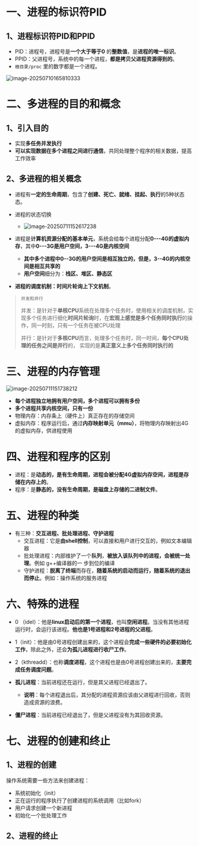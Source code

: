 # 一、进程的标识符PID

## 1、进程标识符PID和PPID

- PID：进程号，进程号是**一个大于等于0** 的**整数值**，是**进程的唯一标识**。
- PPID：父进程号，系统中的每一个进程，**都是拷贝父进程资源得到的**。
- `根目录/proc` 里的数字都是一个进程。

![image-20250710165810333](C:\Users\LEGION\AppData\Roaming\Typora\typora-user-images\image-20250710165810333.png)

# 二、多进程的目的和概念

## 1、引入目的

- 实现**多任务并发执行**
- **可以实现数据在多个进程之间进行通信**，共同处理整个程序的相关数据，提高工作效率

## 2、多进程的相关概念

- 进程有**一定的生命周期**，包含了**创建、死亡、就绪、挂起、执行**的5种状态态。
- 进程的状态切换
  - ![image-20250711152617238](C:\Users\LEGION\AppData\Roaming\Typora\typora-user-images\image-20250711152617238.png)

- 进程是**计算机资源分配的基本单元**，系统会给每个进程分配**0---4G的虚拟内存**，其中**0---3G是用户空间，3---4G是内核空间**
  - **其中多个进程中0--3G的用户空间是相互独立的，但是，3--4G的内核空间是相互共享的**
  - **用户空间**细分为：**栈区、堆区、静态区**

- **进程的调度机制：时间片轮询上下文机制**。

> `并发和并行`
>
> 并发：是针对于**单核CPU**系统在处理多个任务时，使用相关的调度机制，实现多个任务进行细化**时间片轮询**时，在**宏观上感觉是多个任务同时执行**的操作，同一时刻，只有一个任务在被CPU处理
>
> 并行：是针对于**多核CPU**而言，处理多个任务时，同一时间，**每个CPU处理的任务之间是并行**的， 实现的是**真正意义上多个任务同时执行的** 

# 三、进程的内存管理

![image-20250711151738212](C:\Users\LEGION\AppData\Roaming\Typora\typora-user-images\image-20250711151738212.png)

- **每个进程独立地拥有用户空间，多个进程可以拥有多份**
- **多个进程共享内核空间，只有一份**
- 物理内存：内存条上（硬件上）真正存在的存储空间
-  虚拟内存：程序运行后，通过**内存映射单元（mmu）**，将物理内存映射出4G的虚拟内存，供进程使用

# 四、进程和程序的区别

- 进程：是**动态的，是有生命周期，进程会被分配4G虚拟内存空间，进程是存储在内存上的**。
- 程序：是**静态的，没有生命周期，是磁盘上存储的二进制文件**。

# 五、进程的种类

- 有三种：**交互进程、批处理进程、守护进程**
  - 交互进程：它是**由shell控制**，可以直接和用户进行交互的，例如文本编辑器
  - 批处理进程：内部维护了一个**队列**，**被放入该队列中的进程，会被统一处理**。例如 g++编译器的一 步到位的编译
  - 守护进程：**脱离了终端**而存在，**随着系统的启动而运行，随着系统的退出而停止**。例如：操作系统的服务进程 

# 六、特殊的进程

- 0 （idel）：他是**linux启动后的第一个进程**，也叫**空闲进程**。当没有其他进程运行时，会运行该进程。**他也是1号进程和2号进程的父进程**。
- 1（init）：他是由0号进程创建出来的，这个进程会**完成一些硬件的必要初始化工作**，除此之外，还会**为孤儿进程进行收尸工作**。
- 2（kthreadd）：也称**调度进程**，这个进程也是由0号进程创建出来的，**主要完成任务调度问题**。
- **孤儿进程**：当前进程还在运行，但是其父进程已经退出了。
  - **说明**：每个进程退出后，其分配的进程资源应该由父进程进行回收，否则造成资源的浪费。

- **僵尸进程**：当前进程已经退出了，但是父进程没有为其回收资源。

# 七、进程的创建和终止

## 1、进程的创建

操作系统需要一些方法来创建进程：

- 系统初始化（init）
- 正在运行的程序执行了创建进程的系统调用（比如fork）
- 用户请求创建一个新进程
- 初始化一个批处理工作



## 2、进程的终止



